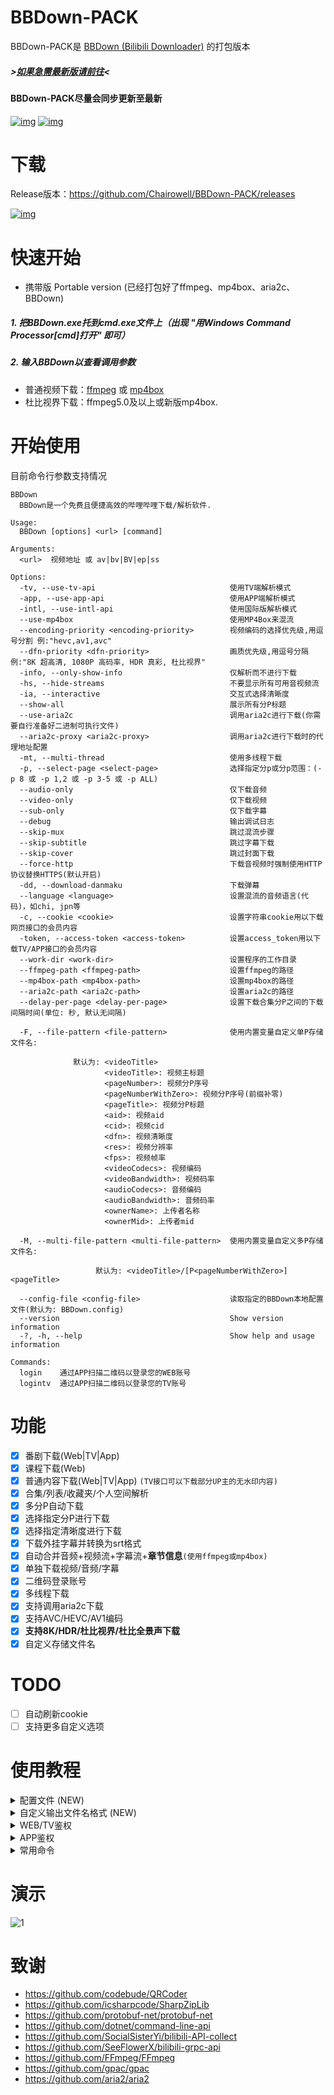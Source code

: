 # BBDown-PACK
BBDown-PACK是 [BBDown (Bilibili Downloader)](https://github.com/nilaoda/BBDown) 的打包版本
##### >[如果急需最新版请前往](https://github.com/nilaoda/BBDown/releases)<
#### BBDown-PACK尽量会同步更新至最新
[![img](https://img.shields.io/github/last-commit/Chairowell/BBDown-PACK?label=%E6%9C%80%E8%BF%91%E6%8F%90%E4%BA%A4)](https://github.com/nilaoda/BBDown) [![img](https://img.shields.io/github/license/Chairowell/BBDown-PACK?label=%E8%AE%B8%E5%8F%AF%E8%AF%81)](https://github.com/nilaoda/BBDown) 

# 下载
Release版本：https://github.com/Chairowell/BBDown-PACK/releases

[![img](https://img.shields.io/github/release/Chairowell/BBDown-PACK?label=%E6%9C%80%E6%96%B0%E7%89%88%E6%9C%AC)](https://github.com/nilaoda/BBDown/releases)

# 快速开始
* 携带版 Portable version (已经打包好了ffmpeg、mp4box、aria2c、BBDown)
##### 1. 把BBDown.exe托到cmd.exe文件上（出现 "用Windows Command Processor[cmd]打开" 即可）
##### 2. 输入BBDown以查看调用参数

* 普通视频下载：[ffmpeg](https://www.gyan.dev/ffmpeg/builds/) 或 [mp4box](https://gpac.wp.imt.fr/downloads/)
* 杜比视界下载：ffmpeg5.0及以上或新版mp4box.






# 开始使用
目前命令行参数支持情况
```
BBDown
  BBDown是一个免费且便捷高效的哔哩哔哩下载/解析软件.

Usage:
  BBDown [options] <url> [command]

Arguments:
  <url>  视频地址 或 av|bv|BV|ep|ss

Options:
  -tv, --use-tv-api                              使用TV端解析模式
  -app, --use-app-api                            使用APP端解析模式
  -intl, --use-intl-api                          使用国际版解析模式
  --use-mp4box                                   使用MP4Box来混流
  --encoding-priority <encoding-priority>        视频编码的选择优先级,用逗号分割 例:"hevc,av1,avc"
  --dfn-priority <dfn-priority>                  画质优先级,用逗号分隔 例:"8K 超高清, 1080P 高码率, HDR 真彩, 杜比视界"
  -info, --only-show-info                        仅解析而不进行下载
  -hs, --hide-streams                            不要显示所有可用音视频流
  -ia, --interactive                             交互式选择清晰度
  --show-all                                     展示所有分P标题
  --use-aria2c                                   调用aria2c进行下载(你需要自行准备好二进制可执行文件)
  --aria2c-proxy <aria2c-proxy>                  调用aria2c进行下载时的代理地址配置
  -mt, --multi-thread                            使用多线程下载
  -p, --select-page <select-page>                选择指定分p或分p范围：(-p 8 或 -p 1,2 或 -p 3-5 或 -p ALL)
  --audio-only                                   仅下载音频
  --video-only                                   仅下载视频
  --sub-only                                     仅下载字幕
  --debug                                        输出调试日志
  --skip-mux                                     跳过混流步骤
  --skip-subtitle                                跳过字幕下载
  --skip-cover                                   跳过封面下载
  --force-http                                   下载音视频时强制使用HTTP协议替换HTTPS(默认开启)
  -dd, --download-danmaku                        下载弹幕
  --language <language>                          设置混流的音频语言(代码)，如chi, jpn等
  -c, --cookie <cookie>                          设置字符串cookie用以下载网页接口的会员内容
  -token, --access-token <access-token>          设置access_token用以下载TV/APP接口的会员内容
  --work-dir <work-dir>                          设置程序的工作目录
  --ffmpeg-path <ffmpeg-path>                    设置ffmpeg的路径
  --mp4box-path <mp4box-path>                    设置mp4box的路径
  --aria2c-path <aria2c-path>                    设置aria2c的路径
  --delay-per-page <delay-per-page>              设置下载合集分P之间的下载间隔时间(单位: 秒, 默认无间隔)
  
  -F, --file-pattern <file-pattern>              使用内置变量自定义单P存储文件名:
  
              默认为: <videoTitle>
                     <videoTitle>: 视频主标题
                     <pageNumber>: 视频分P序号
                     <pageNumberWithZero>: 视频分P序号(前缀补零)
                     <pageTitle>: 视频分P标题
                     <aid>: 视频aid
                     <cid>: 视频cid
                     <dfn>: 视频清晰度
                     <res>: 视频分辨率
                     <fps>: 视频帧率
                     <videoCodecs>: 视频编码
                     <videoBandwidth>: 视频码率
                     <audioCodecs>: 音频编码
                     <audioBandwidth>: 音频码率
                     <ownerName>: 上传者名称
                     <ownerMid>: 上传者mid

  -M, --multi-file-pattern <multi-file-pattern>  使用内置变量自定义多P存储文件名:

                   默认为: <videoTitle>/[P<pageNumberWithZero>]<pageTitle>

  --config-file <config-file>                    读取指定的BBDown本地配置文件(默认为: BBDown.config)
  --version                                      Show version information
  -?, -h, --help                                 Show help and usage information

Commands:
  login    通过APP扫描二维码以登录您的WEB账号
  logintv  通过APP扫描二维码以登录您的TV账号
```

# 功能
- [x] 番剧下载(Web|TV|App)
- [x] 课程下载(Web)
- [x] 普通内容下载(Web|TV|App) `(TV接口可以下载部分UP主的无水印内容)`
- [x] 合集/列表/收藏夹/个人空间解析
- [x] 多分P自动下载
- [x] 选择指定分P进行下载
- [x] 选择指定清晰度进行下载
- [x] 下载外挂字幕并转换为srt格式
- [x] 自动合并音频+视频流+字幕流+**章节信息**`(使用ffmpeg或mp4box)`
- [x] 单独下载视频/音频/字幕
- [x] 二维码登录账号
- [x] 多线程下载
- [x] 支持调用aria2c下载
- [x] 支持AVC/HEVC/AV1编码
- [x] **支持8K/HDR/杜比视界/杜比全景声下载**
- [x] 自定义存储文件名

# TODO
- [ ] 自动刷新cookie
- [ ] 支持更多自定义选项

# 使用教程

<details>
<summary>配置文件 (NEW)</summary> 

---

在`1.4.9`或更高版本中，BBDown支持读取本地配置文件以简化命令行的手动输入。

如果用户没有指定`--config-file`，则默认读取程序同目录下的`BBDown.config`文件；若用户指定，则读取特定文件。

一个典型的配置文件:
```config
#本文件是BBDown程序的配置文件
#以#开头的都会被程序忽略
#然后剩余非空白内容程序逐行读取，对于一个选项，其参数应当在下一行出现

#例如下面将设置输出文件名格式
--file-pattern
<videoTitle>[<dfn>]

--multi-file-pattern
<videoTitle>/[P<pageNumberWithZero>]<pageTitle>[<dfn>]

#下面设置下载多个分P时，每个分P的下载间隔为2秒
--delay-per-page
2

#开启弹幕下载功能
--download-danmaku
```

</details>

<details>
<summary>自定义输出文件名格式 (NEW)</summary> 

---

在`1.4.9`或更高版本中，BBDown支持用户自定义合并时的文件名组成。
|  代码   | 含义  |
|  ----  | ----  |
`<videoTitle>`|视频主标题
`<pageNumber>`|视频分P序号
`<pageNumberWithZero>`|视频分P序号(前缀补零)
`<pageTitle>`|视频分P标题
`<aid>`|视频aid
`<cid>`|视频cid
`<dfn>`|视频清晰度
`<res>`|视频分辨率
`<fps>`|视频帧率
`<videoCodecs>`|视频编码
`<videoBandwidth>`|视频码率
`<audioCodecs>`|音频编码
`<audioBandwidth>`|音频码率
`<ownerName>`|上传者名称(下载番剧时，该值为"")
`<ownerMid>`|上传者mid(下载番剧时，该值为"")

</details>

<details>
<summary>WEB/TV鉴权</summary>  

---
  
扫码登录网页账号：
```
BBDown login
```
然后按照提示操作

扫码登录云视听小电视账号：
```
BBDown logintv
```
然后按照提示操作
 
*PS: 如果登录报错`The type initializer for 'Gdip' threw an exception`，请参考 [#37](https://github.com/nilaoda/BBDown/issues/37) 解决*

手动加载网页cookie：
```
BBDown -c "SESSDATA=******" "https://www.bilibili.com/video/BV1qt4y1X7TW"
```
手动加载云视听小电视token：
```
BBDown -tv -token "******" "https://www.bilibili.com/video/BV1qt4y1X7TW"
```

</details>

<details>
<summary>APP鉴权</summary>  

---

> 根据 [#123](https://github.com/nilaoda/BBDown/issues/123#issuecomment-877583825) ，可以填写TV登录产生的`access_token`来给APP接口使用。可复制`BBDownTV.data`到`BBDownApp.data`使程序自动读取.

目前程序无法自动获取鉴权信息，推荐通过**抓包**来获取.

在请求Header中寻找键为`authorization`的项，其值形为`identify_v1 5227************1`，其中的`5227************1`就是token(access_key)

获取后手动通过`-token`命令加载, 或写入`BBDownApp.data`使程序自动读取.
  
```
BBDown -app -token "******" "https://www.bilibili.com/video/BV1qt4y1X7TW"
```

</details>

<details>
<summary>常用命令</summary>  

---

下载普通视频：
```
BBDown "https://www.bilibili.com/video/BV1qt4y1X7TW"
```
使用TV接口下载(粉丝量大的UP主基本上是无水印片源)：
```
BBDown -tv "https://www.bilibili.com/video/BV1qt4y1X7TW"
```
当分P过多时，默认会隐藏展示全部的分P信息，你可以使用如下命令来显示所有每一个分P。
```
BBDown --show-all "https://www.bilibili.com/video/BV1At41167aj"
```
选择下载某些分P的三种情况：
* 单个分P：10
```
BBDown "https://www.bilibili.com/video/BV1At41167aj?p=10"
BBDown -p 10 "https://www.bilibili.com/video/BV1At41167aj"
```
* 多个分P：1,2,10
```
BBDown -p 1,2,10 "https://www.bilibili.com/video/BV1At41167aj"
```
* 范围分P：1-10
```
BBDown -p 1-10 "https://www.bilibili.com/video/BV1At41167aj"
```
下载番剧全集：
```
BBDown -p ALL "https://www.bilibili.com/bangumi/play/ss33073"
```

</details>

# 演示
![1](https://github.com/Chairowell/BBDown-PACK/blob/master/%E6%BC%94%E7%A4%BA.gif?raw=true)

# 致谢

* https://github.com/codebude/QRCoder
* https://github.com/icsharpcode/SharpZipLib
* https://github.com/protobuf-net/protobuf-net
* https://github.com/dotnet/command-line-api
* https://github.com/SocialSisterYi/bilibili-API-collect
* https://github.com/SeeFlowerX/bilibili-grpc-api
* https://github.com/FFmpeg/FFmpeg
* https://github.com/gpac/gpac
* https://github.com/aria2/aria2
